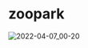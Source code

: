 # zoopark
![2022-04-07_00-20](https://user-images.githubusercontent.com/95096983/162073599-1c0e3ce2-f700-4422-9b1a-bc23cd91ad14.png)
